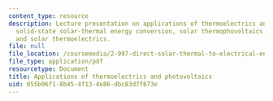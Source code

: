```yaml
---
content_type: resource
description: Lecture presentation on applications of thermoelectrics and photovoltaics,
  solid-state solar-thermal energy conversion, solar thermophovoltaics, solar thermophotonics,
  and solar thermoelectrics.
file: null
file_location: /coursemedia/2-997-direct-solar-thermal-to-electrical-energy-conversion-technologies-fall-2009/055b06f18b454f134e86dbc83d7f673e_MIT2_997F09_lec12.pdf
file_type: application/pdf
resourcetype: Document
title: Applications of thermoelectrics and photovoltaics
uid: 055b06f1-8b45-4f13-4e86-dbc83d7f673e
---
```

